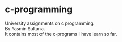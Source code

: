 # c-programming
University assignments on c programming.
<br>
 By Yasmin Sultana.
 <br>
 It contains most of the c-programs I have learn so far.
